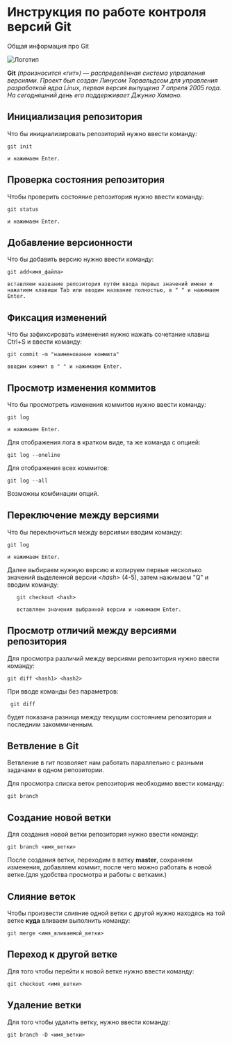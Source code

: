 # **Инструкция по работе контроля версий Git**

Общая информация про Git

![Логотип](git.png)

**Git** *(произносится «гит») — распределённая система управления версиями. Проект был создан Линусом Торвальдсом для управления разработкой ядра Linux, первая версия выпущена 7 апреля 2005 года. На сегодняшний день его поддерживает Джунио Хамано.*
## Инициализация репозитория 

Что бы инициализировать репозиторий нужно ввести команду: 

    git init

    и нажимаем Enter. 

## Проверка состояния репозитория

Чтобы проверить состояние репозитория нужно ввести команду:

    git status

    и нажимаем Enter.

## Добавление версионности

Что бы добавить версию нужно ввести команду:

    git add<имя_файла>

    вставляем название репозитория путём ввода первых значений имени и нажатием клавиши Tab или вводим название полностью, в " " и нажимаем Enter.

## Фиксация изменений

Что бы зафиксировать изменения нужно нажать сочетание клавиш Ctrl+S и ввести команду: 

    git commit -m "наименование коммита"

    вводим коммит в " " и нажимаем Enter.

## Просмотр изменения коммитов

Что бы просмотреть изменения коммитов нужно ввести команду:

    git log 

    и нажимаем Enter.

Для отображения лога в кратком виде, та же команда с опцией:

    git log --oneline

Для отображения всех коммитов:

    git log --all

Возможны комбинации опций.

## Переключение между версиями

Что бы переключиться между версиями вводим команду:

    git log 

    и нажимаем Enter.     

Далее выбираем нужную версию и копируем первые несколько значений выделенной версии <*hash*> (4-5), затем нажимаем "Q" и вводим команду:

       git checkout <hash>
       
       вставляем значения выбранной версии и нажимаем Enter.

## Просмотр отличий между версиями репозитория

Для просмотра различий между версиями репозитория нужно ввести команду:

    git diff <hash1> <hash2>

При вводе команды без параметров: 
    
     git diff

будет показана разница между текущим состоянием репозитория и последним закоммиченным.
     
## Ветвление в Git

Ветвление в гит позволяет нам работать параллельно с разными задачами в одном репозитории.

Для просмотра списка веток репозитория необходимо ввести команду:

    git branch


## Создание новой ветки 

Для создания новой ветки репозитория нужно ввести команду:

    git branch <имя_ветки>

После создания ветки, переходим в ветку **master**, сохраняем изменения, добавляем коммит, после чего можно работать в новой ветке.(для удобства просмотра и работы с ветками.)
    

## Слияние веток

Чтобы произвести слияние одной ветки с другой нужно находясь на той ветке **куда** вливаем выполнить команду:

    git merge <имя_вливаемой_ветки>

## Переход к другой ветке

Для того чтобы перейти к новой ветке нужно ввести команду:

    git checkout <имя_ветки>

## Удаление ветки

Для того чтобы удалить ветку, нужно ввести команду:

    git branch -D <имя_ветки> 